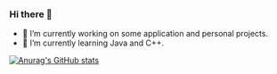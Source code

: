 ### Hi there 👋

- 🔭 I’m currently working on some application and personal projects.
- 🌱 I’m currently learning Java and C++.

[![Anurag's GitHub stats](https://github-readme-stats.vercel.app/api?username=pchelium&show_icons=true&theme=chartreuse-dark)](https://github.com/anuraghazra/github-readme-stats) 

<!--
- 👯 I’m looking to collaborate on ...
- 🤔 I’m looking for help with ...
- 💬 Ask me about ...
- 📫 How to reach me: ...
- 😄 Pronouns: ...
- ⚡ Fun fact: ...
-->
